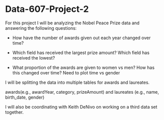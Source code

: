 # Data-607-Project-2

For this project I will be analyzing the Nobel Peace Prize data and answering the following questions:

- How have the number of awards given out each year changed over time? 

- Which field has received the largest prize amount? Which field has received the lowest?

- What proportion of the awards are given to women vs men? How has this changed over time? Need to plot time vs gender

I will be splitting the data into multiple tables for awards and laureates.

awards(e.g., awardYear, category, prizeAmount) and laureates (e.g., name, birth_date, gender)

I will also be coordinating with Keith DeNivo on working on a third data set together.
